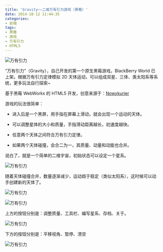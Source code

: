 ```yaml
---
title: 'Gravity——二维万有引力游戏（黑莓）'
date: 2014-10-12 11:44:35
categories:
- 前端
tags:
- 黑莓
- 游戏
- 万有引力
- HTML5
---
```


![万有引力](/post-images/gravity-er-wei-wan-you-yin-li-you-xi-hei-mei.png)

“万有引力”（Gravity），自己开发的第一个原生黑莓游戏，BlackBerry World 已上架。根据万有引力定律模拟 2D 天体运动，可以组成双星、三体、类太阳系等系统，更多玩法自行探索~

<!-- more -->

基于黑莓 WebWorks 的 HTML5 开发，创意来源于：[Nowykurier](http://www.nowykurier.com/toys/gravity/gravity.html)

游戏的玩法很简单：

-   进入后是一个黑屏，用手指在屏幕上滑动，就会出现一个运动的天体。

-   可以调整星体的大小和质量，手指滑动距离越长，初速度越快。

-   任意两个天体之间符合万有引力定律。

-   如果两个天体碰撞，会合二为一，其质量、动量和动能也合并。

说白了，就是一个简单的二维宇宙，初始状态可以设定一个星系。

![万有引力](/post-images/1560672488726.png)

随着天体碰撞合并，数量逐渐减少，运动趋于稳定（类似太阳系），这时候可以动手创建新的天体了。

![万有引力](/post-images/1560672515334.png)

![万有引力](/post-images/1560672522332.png)

上方的按钮分别是：调整质量、工具栏、编写星系、存档、关于。

![万有引力](/post-images/1560672537984.png)

下方的按钮分别是：平移视角、暂停、清空

![万有引力](/post-images/1560672644751.png)
